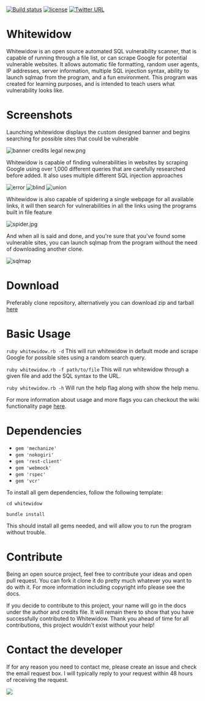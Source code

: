 ﻿[![Build status](https://ci.appveyor.com/api/projects/status/o1tucilwqrvxoy80/branch/master?svg=true)](https://ci.appveyor.com/project/Ekultek/whitewidow/branch/master)
[![license](https://img.shields.io/github/license/mashape/apistatus.svg?maxAge=2592000)](https://github.com/Ekultek/whitewidow/blob/master/docs/LICENSE.md)
[![Twitter URL](https://img.shields.io/twitter/url/http/shields.io.svg?style=social)](https://twitter.com/whitewidowsqli)

# Whitewidow
Whitewidow is an open source automated SQL vulnerability scanner, that is capable of running through a file list, or can
scrape Google for potential vulnerable websites. It allows automatic file formatting, random user agents, IP addresses, server information, multiple SQL injection syntax, ability to launch sqlmap from the program, and a fun environment. This program was created for learning purposes, and is intended to teach users what vulnerability looks like.

# Screenshots
Launching whitewidow displays the custom designed banner and begins searching for possible sites that could be vulnerable

![banner credits legal new.png](https://s24.postimg.org/3njorm3ut/whitewidow_banner.png)

Whitewidow is capable of finding vulnerabilities in websites by scraping Google using over 1,000 different queries that are carefully researched before added. It also uses multiple different SQL injection approaches

![error](https://s24.postimg.org/yryg8oo3p/sql_test_error_injection.png)
![blind](https://s24.postimg.org/97w6292px/sql_test_blind_injection.png)
![union](https://s24.postimg.org/lp2tpexvp/sql_test_union_injection.png)

Whitewidow is also capable of spidering a single webpage for all available links, it will then search for vulnerabilities in all the links using the programs built in file feature

![spider.jpg](https://s24.postimg.org/s5bsfi6f9/whitewidow_spider.png)

And when all is said and done, and you're sure that you've found some vulnerable sites, you can launch sqlmap from the program without the need of downloading another clone.

![sqlmap](https://s17.postimg.org/is53u576n/11_20_sqlmap.png)

# Download
Preferably clone repository, alternatively you can download zip and tarball [here](https://github.com/Ekultek/whitewidow/releases/tag/1.9.0)

# Basic Usage
`ruby whitewidow.rb -d` This will run whitewidow in default mode and scrape Google for possible sites using a random search query.

`ruby whitewidow.rb -f path/to/file` This will run whitewidow through a given file and add the SQL syntax to the URL.

`ruby whitewidow.rb -h` Will run the help flag along with show the help menu.

For more information about usage and more flags you can checkout the wiki functionality page [here](https://github.com/Ekultek/whitewidow/wiki/Functionality).

# Dependencies
 - `gem 'mechanize'`
 - `gem 'nokogiri'`
 - `gem 'rest-client'`
 - `gem 'webmock'`
 - `gem 'rspec'`
 - `gem 'vcr'`

To install all gem dependencies, follow the following template:

`cd whitewidow`

`bundle install`

This should install all gems needed, and will allow you to run the program without trouble.

# Contribute
Being an open source project, feel free to contribute your ideas and open pull request. You can fork it clone it do pretty
much whatever you want to do with it. For more information including copyright info please see the docs.

If you decide
to contribute to this project, your name will go in the docs under the author and credits file. It will remain there to
show that you have successfully contributed to Whitewidow. Thank you ahead of time for all contributions, this project
wouldn't exist without your help!

# Contact the developer
If for any reason you need to contact me, please create an issue and check the email request box. I will typically reply to your request within 48 hours of receiving the request.

<a href="https://zenhub.com"><img src="https://raw.githubusercontent.com/ZenHubIO/support/master/zenhub-badge.png"></a>
